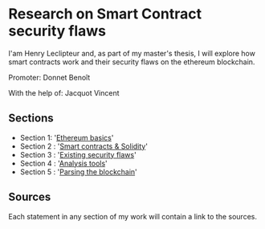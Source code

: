 # Research on Smart Contract security flaws 

I'am Henry Leclipteur and, as part of my master's thesis, I will explore how  smart contracts work and their security flaws on the ethereum blockchain. 

Promoter: Donnet Benoît

With the help of: Jacquot Vincent


## Sections
+ Section 1: '[Ethereum basics](https://github.com/Longferret/smart_contract_tax/blob/main/ethbasics.adoc)'
+ Section 2 : '[Smart contracts & Solidity](https://github.com/Longferret/smart_contract_tax/blob/main/solidity.adoc)'
+ Section 3 : '[Existing security flaws](https://github.com/Longferret/smart_contract_tax/blob/main/flaws.adoc)'
+ Section 4 : '[Analysis tools](https://github.com/Longferret/smart_contract_tax/blob/main/tools.adoc)'
+ Section 5 : '[Parsing the blockchain](https://github.com/Longferret/smart_contract_tax/blob/main/parsingblock.adoc)'

## Sources

Each statement in any section of my work will contain a link to the sources.